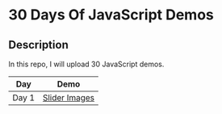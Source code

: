 # 30 Days Of JavaScript Demos

## Description

In this repo, I will upload 30 JavaScript demos.

| Day   | Demo                               |
| ----- | ---------------------------------- |
| Day 1 | [Slider Images](./image%20slider/) |
